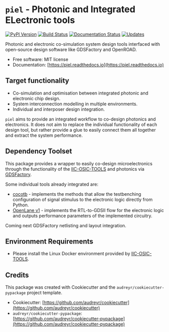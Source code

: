 # `piel` - Photonic and Integrated ELectronic tools
[![PyPI Version](https://img.shields.io/pypi/v/piel.svg)](https://pypi.python.org/pypi/piel)
[![Build Status](https://img.shields.io/travis/daquintero/piel.svg)](https://travis-ci.com/daquintero/piel)
[![Documentation Status](https://readthedocs.org/projects/piel/badge/?version=latest)](https://piel.readthedocs.io/en/latest/?version=latest)
[![Updates](https://pyup.io/repos/github/daquintero/piel/shield.svg)](https://pyup.io/repos/github/daquintero/piel/)

Photonic and electronic co-simulation system design tools interfaced with open-source design software like GDSFactory and OpenROAD.

- Free software: MIT license
- Documentation: [https://piel.readthedocs.io](https://piel.readthedocs.io)

## Target functionality
* Co-simulation and optimisation between integrated photonic and electronic chip design.
* System interconnection modelling in multiple environments.
* Individual and interposer design integration.

`piel` aims to provide an integrated workflow to co-design photonics and electronics. It does not aim to replace the individual functionality of each design tool, but rather provide a glue to easily connect them all together and extract the system performance.

## Dependency Toolset
This package provides a wrapper to easily co-design microelectronics through the functionality of the [IIC-OSIC-TOOLS](https://github.com/iic-jku/iic-osic-tools) and photonics via [GDSFactory](https://github.com/gdsfactory/gdsfactory).

Some individual tools already integrated are:
* [cocotb](https://github.com/cocotb/cocotb) - implements the methods that allow the testbenching configuration of signal stimulus to the electronic logic directly from Python.
* [OpenLane v1](https://github.com/The-OpenROAD-Project/OpenLane) - implements the RTL-to-GDSII flow for the
  electronic logic and outputs performance parameters of the implemented circuitry.

Coming next GDSFactory netlisting and layout integration.

## Environment Requirements
* Please install the Linux Docker environment provided by [IIC-OSIC-TOOLS](https://github.com/iic-jku/iic-osic-tools).

## Credits
This package was created with Cookiecutter and the `audreyr/cookiecutter-pypackage` project template.

- Cookiecutter: [https://github.com/audreyr/cookiecutter](https://github.com/audreyr/cookiecutter)
- `audreyr/cookiecutter-pypackage`: [https://github.com/audreyr/cookiecutter-pypackage](https://github.com/audreyr/cookiecutter-pypackage)
